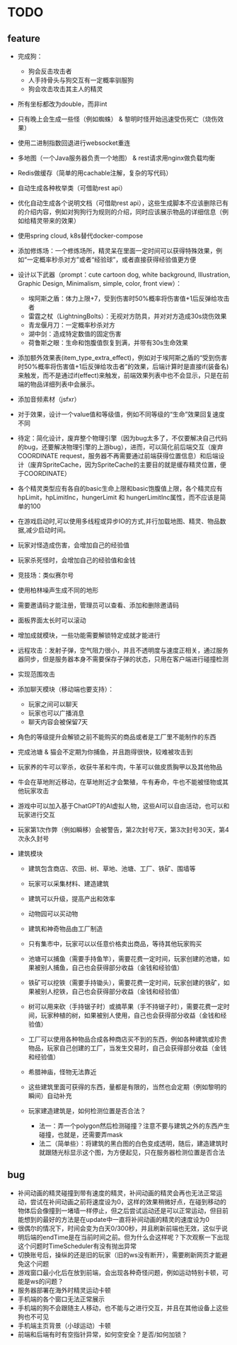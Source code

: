 # TODO

## feature

- 完成狗：
  - 狗会反击攻击者
  - 人手持骨头与狗交互有一定概率驯服狗
  - 狗会攻击攻击其主人的精灵
- 所有坐标都改为double，而非int
- 只有晚上会生成一些怪（例如蜘蛛） & 黎明时怪开始迅速受伤死亡（烧伤效果）
- 使用二进制指数回退进行websocket重连
- 多地图（一个Java服务器负责一个地图） & rest请求用nginx做负载均衡
- Redis做缓存（简单的用cachable注解，复杂的写代码）

- 自动生成各种枚举类（可借助rest api）

- 优化自动生成各个说明文档（可借助rest api），这些生成脚本不应该删除已有的介绍内容，例如对狗狗行为规则的介绍，同时应该展示物品的详细信息（例如给精灵带来的效果）

- 使用spring cloud, k8s替代docker-compose

- 添加修炼场：一个修炼场所，精灵呆在里面一定时间可以获得特殊效果，例如“一定概率秒杀对方”或者“经验球”，或者直接获得经验值更方便

- 设计以下武器（prompt：cute cartoon dog, white background, Illustration, Graphic Design, Minimalism, simple, color, front view）：
  - 埃阿斯之盾：体力上限+7，受到伤害时50%概率将伤害值+1后反弹给攻击者
  - 雷霆之杖（LightningBolts）：无视对方防具，并对对方造成30s烧伤效果
  - 青龙偃月刀：一定概率秒杀对方
  - 湖中剑：造成特定数值的固定伤害
  - 荷鲁斯之眼：生命和饱腹值恢复到满，并带有30s生命效果

- 添加额外效果表(item_type_extra_effect)，例如对于埃阿斯之盾的“受到伤害时50%概率将伤害值+1后反弹给攻击者”的效果，后端计算时是直接if(装备名)来触发，而不是通过if(effect)来触发，前端效果列表中也不会显示，只是在前端的物品详细列表中会展示。

- 添加音频素材（jsfxr）

- 对于效果，设计一个value值和等级值，例如不同等级的“生命”效果回复速度不同

- 待定：简化设计，废弃整个物理引擎（因为bug太多了，不仅要解决自己代码的bug，还要解决物理引擎的上游bug），进而，可以简化前后端交互（废弃COORDINATE request，服务器不再需要通过前端获得位置信息）和后端设计（废弃SpriteCache，因为SpriteCache的主要目的就是缓存精灵位置，便于COORDINATE）

- 各个精灵类型应有各自的basic生命上限和basic饱腹值上限，各个精灵应有hpLimit，hpLimitInc，hungerLimit 和 hungerLimitInc属性，而不应该是简单的100

- 在游戏启动时,可以使用多线程或异步IO的方式,并行加载地图、精灵、物品数据,减少启动时间。

- 玩家对怪造成伤害，会增加自己的经验值

- 玩家杀死怪时，会增加自己的经验值和金钱

- 竞技场：类似赛尔号

- 使用柏林噪声生成不同的地形

- 需要邀请码才能注册，管理员可以查看、添加和删除邀请码

- 面板界面太长时可以滚动

- 增加成就模块，一些功能需要解锁特定成就才能进行

- 远程攻击：发射子弹，空气阻力很小，并且不透明度与速度正相关，通过服务器同步，但是服务器本身不需要保存子弹的状态，只用在客户端进行碰撞检测

- 实现范围攻击

- 添加聊天模块（移动端也要支持）：

  - 玩家之间可以聊天
  - 玩家也可以广播消息
  - 聊天内容会被保留7天

- 角色的等级提升会解锁之前不能购买的商品或者是工厂里不能制作的东西

- 完成池塘 & 猫会不定期为你捕鱼，并且跑得很快，较难被攻击到

- 玩家养的牛可以宰杀，收获牛革和牛肉，牛革可以做皮质胸甲以及其他物品

- 牛会在草地附近移动，在草地附近才会繁殖，牛有寿命，牛也不能被怪物或其他玩家攻击

- 游戏中可以加入基于ChatGPT的AI虚拟人物，这些AI可以自由活动，也可以和玩家进行交互

- 玩家第1次作弊（例如瞬移）会被警告，第2次封号7天，第3次封号30天，第4次永久封号

- 建筑模块

  - 建筑包含商店、农田、树、草地、池塘、工厂、铁矿、围墙等

  - 玩家可以采集材料、建造建筑

  - 建筑可以升级，提高产出和效率

  - 动物园可以买动物

  - 建筑和神奇物品由工厂制造

  - 只有集市中，玩家可以以任意价格卖出商品，等待其他玩家购买

  - 池塘可以捕鱼（需要手持鱼竿），需要花费一定时间，玩家创建的池塘，如果被别人捕鱼，自己也会获得部分收益（金钱和经验值）

  - 铁矿可以挖铁（需要手持锄头），需要花费一定时间，玩家创建的铁矿，如果被别人挖铁，自己也会获得部分收益（金钱和经验值）

  - 树可以用来砍（手持锯子时）或摘苹果（手不持锯子时），需要花费一定时间，玩家种植的树，如果被别人使用，自己也会获得部分收益（金钱和经验值）

  - 工厂可以使用各种物品合成各种商店买不到的东西，例如各种建筑或珍贵物品，玩家自己创建的工厂，当发生交易时，自己会获得部分收益（金钱和经验值）

  - 希腊神庙，怪物无法靠近

  - 这些建筑里面可获得的东西，量都是有限的，当然也会定期（例如黎明的瞬间）自动补充

  - 玩家建造建筑是，如何检测位置是否合法？
    - 法一：弄一个polygon然后检测碰撞？注意不要与建筑之外的东西产生碰撞，也就是，还需要弄mask
    - 法二（简单些）：将建筑的黑白图的白色变成透明，随后，建造建筑时就跟随光标显示这个图，为方便起见，只在服务器检测位置是否合法

## bug

- 补间动画的精灵碰撞到带有速度的精灵，补间动画的精灵会再也无法正常运动，尝试在补间动画之前将速度设为0，这样的效果稍微好点，在碰到移动的物体后会像撞到一堵墙一样停止，但之后尝试运动还是可以正常运动，但目前能想到的最好的方法是在update中一直将补间动画的精灵的速度设为0
- 很偶尔的情况下，时间会变为白天0/300秒，并且刷新前端也无效，这似乎说明后端的endTime是在当前时间之前。但为什么会这样呢？下次观察一下出现这个问题时TimeScheduler有没有抛出异常
- 切换账号后，操纵的还是旧的玩家（旧的ws没有断开），需要刷新网页才能避免这个问题
- 游戏窗口最小化后在放到前端，会出现各种奇怪问题，例如运动特别卡顿，可能是ws的问题？
- 服务器部署在海外时精灵运动卡顿
- 手机端的各个窗口无法正常展示
- 手机端的狗不会跟随主人移动，也不能与之进行交互，并且在其他设备上这些狗也不可见
- 手机端主页背景（小球运动）卡顿
- 前端和后端有时有空指针异常，如何空安全？是否/如何加锁？



